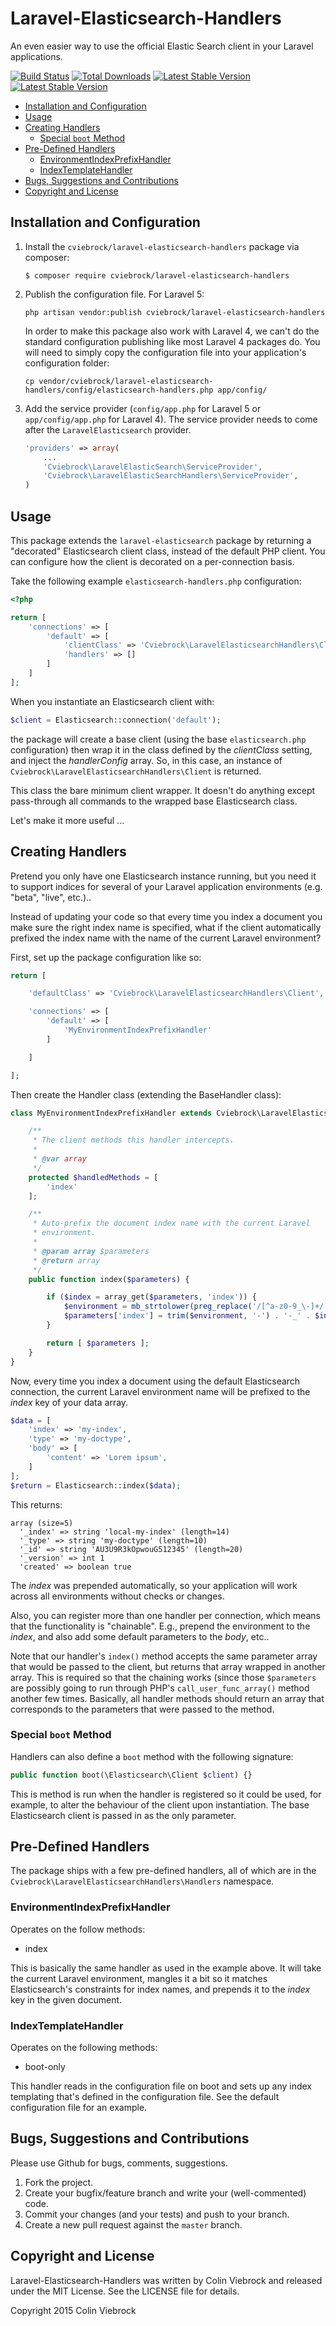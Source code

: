 # Laravel-Elasticsearch-Handlers

An even easier way to use the official Elastic Search client in your Laravel applications.

[![Build Status](https://travis-ci.org/cviebrock/laravel-elasticsearch-handlers.svg)](https://travis-ci.org/cviebrock/laravel-elasticsearch-handlers)
[![Total Downloads](https://poser.pugx.org/cviebrock/laravel-elasticsearch-handlers/downloads.png)](https://packagist.org/packages/cviebrock/laravel-elasticsearch-handlers)
[![Latest Stable Version](https://poser.pugx.org/cviebrock/laravel-elasticsearch-handlers/v/stable.png)](https://packagist.org/packages/cviebrock/laravel-elasticsearch-handlers)
[![Latest Stable Version](https://poser.pugx.org/cviebrock/laravel-elasticsearch-handlers/v/unstable.png)](https://packagist.org/packages/cviebrock/laravel-elasticsearch-handlers)

* [Installation and Configuration](#installation)
* [Usage](#usage)
* [Creating Handlers](#creating-handlers)
  * [Special `boot` Method](#special-boot-method)
* [Pre-Defined Handlers](#pre-defined-handlers)
  * [EnvironmentIndexPrefixHandler](#environment-index-prefix-handler)
  * [IndexTemplateHandler](#index-template-handler)
* [Bugs, Suggestions and Contributions](#bugs)
* [Copyright and License](#copyright)



<a name="installation"></a>
## Installation and Configuration

1. Install the `cviebrock/laravel-elasticsearch-handlers` package via composer:

    ```shell
    $ composer require cviebrock/laravel-elasticsearch-handlers
    ```
    
2. Publish the configuration file.  For Laravel 5:

    ```shell
    php artisan vendor:publish cviebrock/laravel-elasticsearch-handlers
    ```

    In order to make this package also work with Laravel 4, we can't do the
    standard configuration publishing like most Laravel 4 packages do.  You will
    need to simply copy the configuration file into your application's configuration folder:
    
    ```shell
    cp vendor/cviebrock/laravel-elasticsearch-handlers/config/elasticsearch-handlers.php app/config/
    ```

3. Add the service provider (`config/app.php` for Laravel 5 or `app/config/app.php` for Laravel 4).
The service provider needs to come after the `LaravelElasticsearch` provider.

    ```php
    'providers' => array(
        ...
        'Cviebrock\LaravelElasticSearch\ServiceProvider',
        'Cviebrock\LaravelElasticSearchHandlers\ServiceProvider',
    )
    ```
    
    
<a name="usage"></a>
## Usage

This package extends the `laravel-elasticsearch` package by returning a "decorated" 
Elasticsearch client class, instead of the default PHP client.  You can configure
how the client is decorated on a per-connection basis.

Take the following example `elasticsearch-handlers.php` configuration:

```php
<?php

return [
	'connections' => [
    	'default' => [
			'clientClass' => 'Cviebrock\LaravelElasticsearchHandlers\Client',
			'handlers' => []
		]
	]
];
```

When you instantiate an Elasticsearch client with:

```php
$client = Elasticsearch::connection('default');
```

the package will create a base client (using the base `elasticsearch.php`
configuration) then wrap it in the class defined by the _clientClass_ setting,
and inject the _handlerConfig_ array.  So, in this case, an instance of
`Cviebrock\LaravelElasticsearchHandlers\Client` is returned.

This class the bare minimum client wrapper.  It doesn't do anything except
pass-through all commands to the wrapped base Elasticsearch class.

Let's make it more useful ...


<a name="creating-handlers"></a>
## Creating Handlers

Pretend you only have one Elasticsearch instance running, but you need it to
support indices for several of your Laravel application environments  (e.g.
"beta", "live", etc.)..
  
Instead of updating your code so that every time you index a document you make
sure the right index name is specified, what if the client automatically
prefixed the index name with the name of the current Laravel environment?

First, set up the package configuration like so:

```php
return [

	'defaultClass' => 'Cviebrock\LaravelElasticsearchHandlers\Client',

	'connections' => [
		'default' => [
			'MyEnvironmentIndexPrefixHandler'
		]

	]

];
```

Then create the Handler class (extending the BaseHandler class):

```php
class MyEnvironmentIndexPrefixHandler extends Cviebrock\LaravelElasticsearchHandlers\Handlers\BaseHandler {

	/**
	 * The client methods this handler intercepts.
	 *
	 * @var array
	 */
	protected $handledMethods = [
		'index'
	];

	/**
	 * Auto-prefix the document index name with the current Laravel
	 * environment.
	 * 
	 * @param array $parameters
	 * @return array
	 */
	public function index($parameters) {

		if ($index = array_get($parameters, 'index')) {
			$environment = mb_strtolower(preg_replace('/[^a-z0-9_\-]+/', '-', \App::environment()));
			$parameters['index'] = trim($environment, '-') . '-_' . $index;
		}

		return [ $parameters ];
	}
}
```

Now, every time you index a document using the default Elasticsearch connection, 
the current Laravel environment name will be prefixed to the _index_ key of your 
data array.

```php
$data = [
    'index' => 'my-index',
    'type' => 'my-doctype',
    'body' => [
        'content' => 'Lorem ipsum',
    ]
];
$return = Elasticsearch::index($data);
```

This returns:

```
array (size=5)
  '_index' => string 'local-my-index' (length=14)
  '_type' => string 'my-doctype' (length=10)
  '_id' => string 'AU3U9R3kOpwouG512345' (length=20)
  '_version' => int 1
  'created' => boolean true
```

The _index_ was prepended automatically, so your application will work across
all environments without checks or changes.

Also, you can register more than one handler per connection, which means that
the functionality is "chainable".  E.g., prepend the environment to the _index_,
and also add some default parameters to the _body_, etc.. 

Note that our handler's `index()` method accepts the same parameter array that
would be passed to the client, but returns that array wrapped in another array. 
This is required so that the chaining works (since those `$parameters` are
possibly going to run through PHP's `call_user_func_array()` method another few
times. Basically, all handler methods should return an array that corresponds to 
the parameters that were passed to the method.


<a name="special-boot-method"></a>
### Special `boot` Method

Handlers can also define a `boot` method with the following signature:

```php
public function boot(\Elasticsearch\Client $client) {}
```

This is method is run when the handler is registered so it could be used, for
example, to alter the behaviour of the client upon instantiation.  The base 
Elasticsearch client is passed in as the only parameter.


<a name="pre-defined-handlers"></a>
## Pre-Defined Handlers

The package ships with a few pre-defined handlers, all of which are in the
`Cviebrock\LaravelElasticsearchHandlers\Handlers` namespace.

<a name="environment-index-prefix-handler"></a>
### EnvironmentIndexPrefixHandler

Operates on the follow methods:

* index

This is basically the same handler as used in the example above.  It will take
the current Laravel environment, mangles it a bit so it matches Elasticsearch's
constraints for index names, and prepends it to the _index_ key in the given
document.

<a name="index-template-handler"></a>
### IndexTemplateHandler

Operates on the following methods:

* boot-only

This handler reads in the configuration file on boot and sets up any index
templating that's defined in the configuration file.  See the default
configuration file for an example.




<a name="bugs"></a>
## Bugs, Suggestions and Contributions

Please use Github for bugs, comments, suggestions.

1. Fork the project.
2. Create your bugfix/feature branch and write your (well-commented) code.
3. Commit your changes (and your tests) and push to your branch.
4. Create a new pull request against the `master` branch.


<a name="copyright"></a>
## Copyright and License

Laravel-Elasticsearch-Handlers was written by Colin Viebrock and released under the MIT License. See the LICENSE file for details.

Copyright 2015 Colin Viebrock
